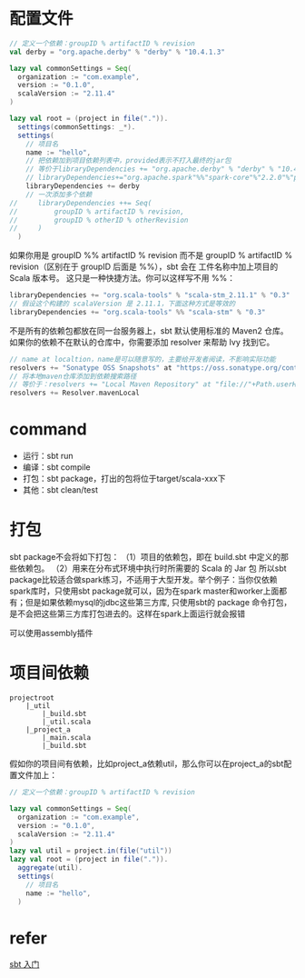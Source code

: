 
# 配置文件
```sbt
// 定义一个依赖：groupID % artifactID % revision
val derby = "org.apache.derby" % "derby" % "10.4.1.3"

lazy val commonSettings = Seq(
  organization := "com.example",
  version := "0.1.0",
  scalaVersion := "2.11.4"
)

lazy val root = (project in file(".")).
  settings(commonSettings: _*).
  settings(
    // 项目名
    name := "hello",
    // 把依赖加到项目依赖列表中，provided表示不打入最终的jar包
    // 等价于libraryDependencies += "org.apache.derby" % "derby" % "10.4.1.3"
    // libraryDependencies+="org.apache.spark"%%"spark-core"%"2.2.0"%"provided"
    libraryDependencies += derby
    // 一次添加多个依赖
//     libraryDependencies ++= Seq(
//         groupID % artifactID % revision,
//         groupID % otherID % otherRevision
//     )
  )
```

如果你用是 groupID %% artifactID % revision 而不是 groupID % artifactID % revision（区别在于 groupID 后面是 %%），sbt 会在 工件名称中加上项目的 Scala 版本号。 这只是一种快捷方法。你可以这样写不用 %%：
```sbt
libraryDependencies += "org.scala-tools" % "scala-stm_2.11.1" % "0.3"
// 假设这个构建的 scalaVersion 是 2.11.1，下面这种方式是等效的
libraryDependencies += "org.scala-tools" %% "scala-stm" % "0.3"
```

不是所有的依赖包都放在同一台服务器上，sbt 默认使用标准的 Maven2 仓库。如果你的依赖不在默认的仓库中，你需要添加 resolver 来帮助 Ivy 找到它。
```sbt
// name at localtion，name是可以随意写的，主要给开发者阅读，不影响实际功能
resolvers += "Sonatype OSS Snapshots" at "https://oss.sonatype.org/content/repositories/snapshots"
// 将本地maven仓库添加到依赖搜索路径
// 等价于：resolvers += "Local Maven Repository" at "file://"+Path.userHome.absolutePath+"/.m2/repository"
resolvers += Resolver.mavenLocal
```

# command
- 运行：sbt run
- 编译：sbt compile
- 打包：sbt package，打出的包将位于target/scala-xxx下
- 其他：sbt clean/test

# 打包
sbt package不会将如下打包：
（1）项目的依赖包，即在 build.sbt 中定义的那些依赖包。
（2）用来在分布式环境中执行时所需要的 Scala 的 Jar 包
所以sbt package比较适合做spark练习，不适用于大型开发。举个例子：当你仅依赖spark库时，只使用sbt package就可以，因为在spark master和worker上面都有；但是如果依赖mysql的jdbc这些第三方库, 只使用sbt的 package 命令打包，是不会把这些第三方库打包进去的。这样在spark上面运行就会报错

可以使用assembly插件

# 项目间依赖
```
projectroot
    |_util
        |_build.sbt
        |_util.scala
    |_project_a
        |_main.scala
        |_build.sbt
```
假如你的项目间有依赖，比如project_a依赖util，那么你可以在project_a的sbt配置文件加上：
```sbt
// 定义一个依赖：groupID % artifactID % revision

lazy val commonSettings = Seq(
  organization := "com.example",
  version := "0.1.0",
  scalaVersion := "2.11.4"
)
lazy val util = project.in(file("util"))
lazy val root = (project in file(".")).
  aggregate(util).
  settings(
    // 项目名
    name := "hello",
  )
```



# refer
[sbt 入门](https://www.cnblogs.com/cbscan/articles/4194231.html)